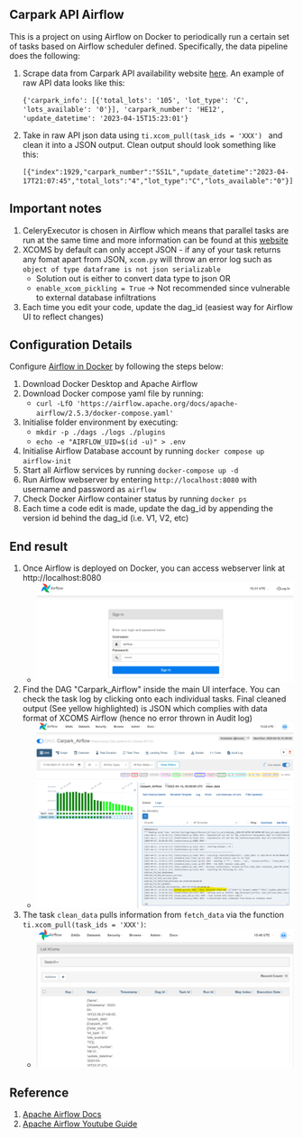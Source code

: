 ## Carpark API Airflow
This is a project on using Airflow on Docker to periodically run a certain set of tasks based on Airflow scheduler defined. Specifically, the data pipeline does the following:
1. Scrape data from Carpark API availability website [here](https://api.data.gov.sg/v1/transport/carpark-availability). An example of raw API data looks like this:
    ```
    {'carpark_info': [{'total_lots': '105', 'lot_type': 'C', 'lots_available': '0'}], 'carpark_number': 'HE12', 'update_datetime': '2023-04-15T15:23:01'}
    ```
2. Take in raw API json data using ```ti.xcom_pull(task_ids = 'XXX') ``` and clean it into a JSON output. Clean output should look something like this:
    ```
    [{"index":1929,"carpark_number":"SS1L","update_datetime":"2023-04-17T21:07:45","total_lots":"4","lot_type":"C","lots_available":"0"}]
    ```
## Important notes
1. CeleryExecutor is chosen in Airflow which means that parallel tasks are run at the same time and more information can be found at this [website](https://hevodata.com/learn/airflow-parallelism/#2) 
2. XCOMS by default can only accept JSON - if any of your task returns any fomat apart from JSON, ```xcom.py``` will throw an error log such as ```object of type dataframe is not json serializable```
    - Solution out is either to convert data type to json OR
    - ```enable_xcom_pickling = True``` -> Not recommended since vulnerable to external database infiltrations
3. Each time you edit your code, update the dag_id (easiest way for Airflow UI to reflect changes)


## Configuration Details
Configure [Airflow in Docker](https://airflow.apache.org/docs/apache-airflow/stable/tutorial/pipeline.html) by following the steps below:
1. Download Docker Desktop and Apache Airflow
2. Download Docker compose yaml file by running:
    - ```curl -LfO 'https://airflow.apache.org/docs/apache-airflow/2.5.3/docker-compose.yaml'```
4. Initialise folder environment by executing:
    - ```mkdir -p ./dags ./logs ./plugins```
    - ```echo -e "AIRFLOW_UID=$(id -u)" > .env```
5. Initialise Airflow Database account by running ```docker compose up airflow-init```
6. Start all Airflow services by running ```docker-compose up -d```
7. Run Airflow webserver by entering ```http://localhost:8080``` with username and password as ```airflow```
8. Check Docker Airflow container status by running ```docker ps```
9. Each time a code edit is made, update the dag_id by appending the version id behind the dag_id (i.e. V1, V2, etc)

## End result
1. Once Airflow is deployed on Docker, you can access webserver link at http://localhost:8080
    - ![plot](Images/Airflow%20login.png)
2. Find the DAG "Carpark_Airflow" inside the main UI interface. You can check the task log by clicking onto each individual tasks. Final cleaned output (See yellow highlighted) is JSON which complies with data format of XCOMS Airflow (hence no error thrown in Audit log)
    - ![plot](Images/Airflow%20Main.png)
3. The task ```clean_data``` pulls information from ```fetch_data``` via the function ```ti.xcom_pull(task_ids = 'XXX')```:
    - ![plot](Images/Airflow%20TI%20Xcoms.png)


## Reference
1. [Apache Airflow Docs](https://airflow.apache.org/docs/apache-airflow/stable/tutorial/pipeline.html)
2. [Apache Airflow Youtube Guide](https://www.youtube.com/watch?v=K9AnJ9_ZAXE&t=2594s)